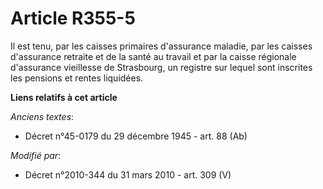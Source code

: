 # Article R355-5

Il est tenu, par les caisses primaires d'assurance maladie, par les caisses d'assurance retraite et de la santé au  travail
et par la caisse régionale d'assurance vieillesse de Strasbourg, un registre sur lequel sont inscrites les pensions et rentes
liquidées.

**Liens relatifs à cet article**

_Anciens textes_:

  - Décret n°45-0179 du 29 décembre 1945 - art. 88 (Ab)

_Modifié par_:

  - Décret n°2010-344 du 31 mars 2010 - art. 309 (V)
